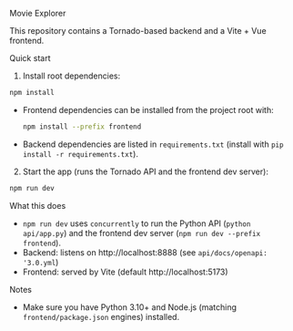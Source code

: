 Movie Explorer

This repository contains a Tornado-based backend and a Vite + Vue frontend.

Quick start

1. Install root dependencies:

```bash
npm install
```

- Frontend dependencies can be installed from the project root with:

  ```bash
  npm install --prefix frontend
  ```

- Backend dependencies are listed in `requirements.txt` (install with `pip install -r requirements.txt`).

2. Start the app (runs the Tornado API and the frontend dev server):

```bash
npm run dev
```

What this does

- `npm run dev` uses `concurrently` to run the Python API (`python api/app.py`) and the frontend dev server (`npm run dev --prefix frontend`).
- Backend: listens on http://localhost:8888 (see `api/docs/openapi: '3.0.yml`)
- Frontend: served by Vite (default http://localhost:5173)

Notes

- Make sure you have Python 3.10+ and Node.js (matching `frontend/package.json` engines) installed.
